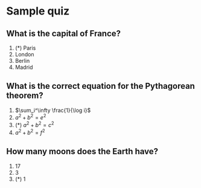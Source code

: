 # Sample quiz

## What is the capital of France?

1. (*) Paris
2. London
3. Berlin
4. Madrid


## What is the correct equation for the __Pythagorean theorem?__

1. $\sum_i^\infty \frac{1}{\log i}$
2. $a^2 + b^2 = e^2$
3. (*) $a^2 + b^2 = c^2$
4. $a^2 + b^2 = f^2$


## How many moons does the Earth have?

1. 17
2. 3
3. (*) 1


